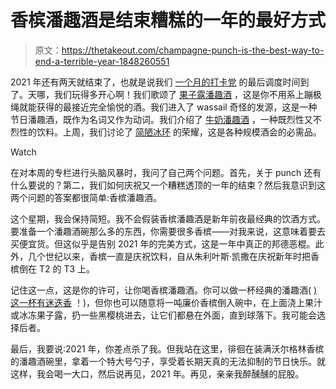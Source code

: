 # 香槟潘趣酒是结束糟糕的一年的最好方式

> 原文：<https://thetakeout.com/champagne-punch-is-the-best-way-to-end-a-terrible-year-1848260551>

2021 年还有两天就结束了，也就是说我们 [一个月的打卡党](https://thetakeout.com/party-punch-recipe-with-sherbet-and-ginger-ale-1848131923) 的最后调度时间到了。天哪，我们玩得多开心啊！我们歌颂了 [果子露潘趣酒](https://thetakeout.com/party-punch-recipe-with-sherbet-and-ginger-ale-1848131923) ，这是你不用系上蹦极绳就能获得的最接近完全愉悦的酒。我们进入了 wassail 奇怪的发源，这是一种节日潘趣酒，既作为名词又作为动词。我们介绍了 [牛奶潘趣酒](https://thetakeout.com/milk-punch-recipe-southern-style-clarified-cocktail-1848214342) ，一种既烈性又不烈性的饮料。上周，我们讨论了 [简陋冰环](https://thetakeout.com/ice-ring-keeps-holiday-punch-chilled-1848253768) 的荣耀，这是各种规模酒会的必需品。

Watch

在对本周的专栏进行头脑风暴时，我问了自己两个问题。首先，关于 punch 还有什么要说的？第二，我们如何庆祝又一个糟糕透顶的一年的结束？然后我意识到这两个问题的答案都很简单:香槟潘趣酒。

这个星期，我会保持简短。我不会假装香槟潘趣酒是新年前夜最经典的饮酒方式。要准备一个潘趣酒碗那么多的东西，你需要很多香槟——对我来说，这意味着要去买便宜货。但这似乎是告别 2021 年的完美方式，这是一年中真正的邦德恶棍。此外，几个世纪以来，香槟一直是庆祝饮料，自从朱利叶斯·凯撒在庆祝新年时把香槟倒在 T2 的 T3 上。

记住这一点，这是你的许可，让你喝香槟潘趣酒。你可以做一杯经典的潘趣酒( [)这一杯有迷迭香](https://damndelicious.net/2016/12/19/champagne-punch/) ！)，但你也可以随意将一吨廉价香槟倒入碗中，在上面浇上果汁或冰冻果子露，扔一些黑樱桃进去，让它们都悬在外面，直到球落下。我可能会选择后者。

最后，我要说:2021 年，你差点杀了我。但我站在这里，徘徊在装满沃尔格林香槟的潘趣酒碗里，拿着一个特大号勺子，享受着长期天真的无法抑制的节日快乐。就这样，我会喝一大口，然后说再见，2021 年。再见，亲亲我醉醺醺的屁股。